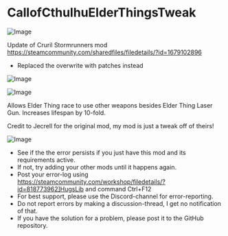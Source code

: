 # CallofCthulhuElderThingsTweak

![Image](https://i.imgur.com/buuPQel.png)

Update of Cruril Stormrunners mod
https://steamcommunity.com/sharedfiles/filedetails/?id=1679102896

- Replaced the overwrite with patches instead

![Image](https://i.imgur.com/pufA0kM.png)

	
![Image](https://i.imgur.com/Z4GOv8H.png)

Allows Elder Thing race to use other weapons besides Elder Thing Laser Gun. Increases lifespan by 10-fold.

Credit to Jecrell for the original mod, my mod is just a tweak off of theirs!

![Image](https://i.imgur.com/PwoNOj4.png)



-  See if the the error persists if you just have this mod and its requirements active.
-  If not, try adding your other mods until it happens again.
-  Post your error-log using https://steamcommunity.com/workshop/filedetails/?id=818773962]HugsLib and command Ctrl+F12
-  For best support, please use the Discord-channel for error-reporting.
-  Do not report errors by making a discussion-thread, I get no notification of that.
-  If you have the solution for a problem, please post it to the GitHub repository.



